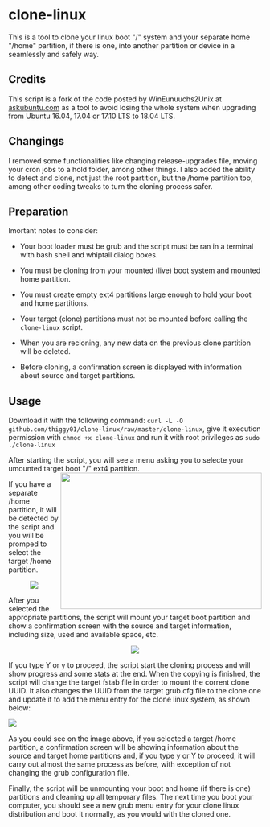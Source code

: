 # clone-linux

This is a tool to clone your linux boot "/" system and your separate home "/home" partition, if there is one, into 
another partition or device in a seamlessly and safely way.

## Credits 
 
This script is a fork of the code posted by WinEunuuchs2Unix at [askubuntu.com](https://bit.ly/34RNGbv) as a tool to avoid
losing the whole system when upgrading from Ubuntu 16.04, 17.04 or 17.10 LTS to 18.04 LTS.

## Changings

I removed some functionalities like changing release-upgrades file, moving your cron jobs to a hold folder, among other
things. I also added the ability to detect and clone, not just the root partition, but the /home partition too, among 
other coding tweaks to turn the cloning process safer.

## Preparation

Imortant notes to consider:

* Your boot loader must be grub and the script must be ran in a terminal with bash shell and whiptail dialog boxes.

* You must be cloning from your mounted (live) boot system and mounted home partition.

* You must create empty ext4 partitions large enough to hold your boot and home partitions.

* Your target (clone) partitions must not be mounted before calling the `clone-linux` script.

* When you are recloning, any new data on the previous clone partition will be deleted.

* Before cloning, a confirmation screen is displayed with information about source and target partitions.

## Usage

Download it with the following command: `curl -L -O github.com/thiggy01/clone-linux/raw/master/clone-linux`, give it
execution permission with `chmod +x clone-linux` and run it with root privileges as `sudo ./clone-linux`

After starting the script, you will see a menu asking you to selecte your umounted target boot "/" ext4 partition. <img align="right" width="400" height="271" src="https://i.imgur.com/NGZMBOO.png">

If you have a separate /home partition, it will be detected by the script and you will be promped to select the target
/home partition.

<p align="center"><img src="https://i.imgur.com/p8gpJCw.png"></p>

After you selected the appropriate partitions, the script will mount your target boot partition and show a confirmation
screen with the source and target information, including size, used and available space, etc.

<p align="center"><img src="https://i.imgur.com/JfYyIal.png"></p>

If you type Y or y to proceed, the script start the cloning process and will show progress and some stats at the end.
When the copying is finished, the script will change the target fstab file in order to mount the corrent clone UUID.
It also changes the UUID from the target grub.cfg file to the clone one and update it to add the menu entry for the 
clone linux system, as shown below:

<p  aligh="center"><img src="https://i.imgur.com/i3QcTXb.gif"></p>

As you could see on the image above, if you selected a target /home partition, a confirmation screen will be
showing information about the source and target home partitions and, if you type y or Y to proceed, it will carry out
almost the same process as before, with exception of not changing the grub configuration file.

Finally, the script will be unmounting your boot and home (if there is one) partitions and cleaning up all temporary files.
The next time you boot your computer, you should see a new grub menu entry for your clone linux distribution and boot it 
normally, as you would with the cloned one.
